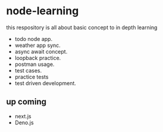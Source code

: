 # node-learning

this respository is all about basic concept to in depth learning

- todo node app.
- weather app sync.
- async await concept.
- loopback practice.
- postman usage.
- test cases.
- practice tests
- test driven development.

## up coming
- next.js
- Deno.js
